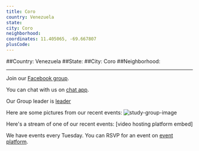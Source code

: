 ```yaml
---
title: Coro
country: Venezuela
state: 
city: Coro
neighborhood: 
coordinates: 11.405065, -69.667807
plusCode:
---
```


##Country: Venezuela
##State: 
##City: Coro
##Neighborhood: 
*****
Join our [Facebook group](https://www.facebook.com/groups/free.code.camp.coro).

You can chat with us on [chat app]().

Our Group leader is [leader]()

Here are some pictures from our recent events:
![study-group-image]()

Here's a stream of one of our recent events:
[video hosting platform embed]

We have events every Tuesday. You can RSVP for an event on [event platform]().
